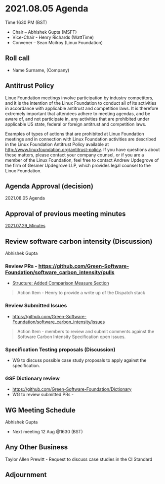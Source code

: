 # 2021.08.05 Agenda
Time 1630 PM (BST)

- Chair – Abhishek Gupta (MSFT)
- Vice-Chair - Henry Richards (WattTime)
- Convener – Sean Mcilroy (Linux Foundation)
  
## Roll call
* Name Surname, (Company)  
  
## Antitrust Policy
Linux Foundation meetings involve participation by industry competitors, and it is the intention of the Linux Foundation to conduct 
all of its activities in accordance with applicable antitrust and competition laws. 
It is therefore extremely important that attendees adhere to meeting agendas, and be aware of, and not participate in, any activities 
that are prohibited under applicable US state, federal or foreign antitrust and competition laws.

Examples of types of actions that are prohibited at Linux Foundation meetings and in connection with Linux Foundation activities are 
described in the Linux Foundation Antitrust Policy available at http://www.linuxfoundation.org/antitrust-policy. 
If you have questions about these matters, please contact your company counsel, or if you are a member of the Linux Foundation, 
feel free to contact Andrew Updegrove of the firm of Gesmer Updegrove LLP, which provides legal counsel to the Linux Foundation.
  
## Agenda Approval (decision) 
2021.08.05 Agenda
  
## Approval of previous meeting minutes
[2021.07.29_Minutes](https://github.com/Green-Software-Foundation/standards_wg/blob/main/Agenda_Minutes/2021.07.29_Minutes.md)

## Review software carbon intensity (Discussion)
Abhishek Gupta
 
 ### Review PRs - https://github.com/Green-Software-Foundation/software_carbon_intensity/pulls
- [Structure: Added Comparison Measure Section](https://github.com/Green-Software-Foundation/software_carbon_intensity/pull/13)
> Action Item - Henry to provide a write up of the Dispatch stack
 
### Review Submitted Issues 
- https://github.com/Green-Software-Foundation/software_carbon_intensity/issues
> Action Item - members to review and submit comments against the Software Carbon Intensity Specification open issues.
  
### Specification Testing proposals (Discussion)
- WG to discuss possible case study proposals to apply against the specification. 

### GSF Dictionary review 
- https://github.com/Green-Software-Foundation/Dictionary
- WG to review submitted PRs - 


## WG Meeting Schedule
Abhishek Gupta
- Next meeting 12 Aug @1630 (BST) 

## Any Other Business
Taylor Allen Prewitt - Request to discuss case studies in the CI Standard


## Adjournment
